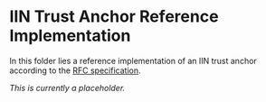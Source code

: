 <!--
 Copyright IBM Corp. All Rights Reserved.

 SPDX-License-Identifier: CC-BY-4.0
 -->
# IIN Trust Anchor Reference Implementation

In this folder lies a reference implementation of an IIN trust anchor according to the [RFC specification](https://github.com/hyperledger-cacti/cacti/blob/main/weaver/rfcs/models/identity/iin.md#trust-anchors).

_This is currently a placeholder._
